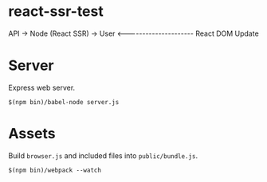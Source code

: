 # react-ssr-test

API -> Node (React SSR) -> User
    <--------------------- React DOM Update

# Server

Express web server.

```
$(npm bin)/babel-node server.js
```

# Assets

Build `browser.js` and included files into `public/bundle.js`.

```
$(npm bin)/webpack --watch
```
